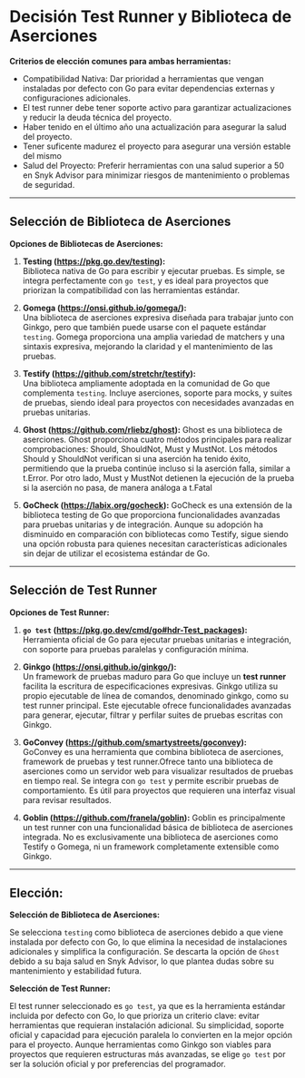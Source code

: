 # Decisión Test Runner y Biblioteca de Aserciones 


**Criterios de elección comunes para ambas herramientas:**

- Compatibilidad Nativa: Dar prioridad a herramientas que vengan instaladas por defecto con Go para evitar dependencias externas y configuraciones adicionales.
- El test runner debe tener soporte activo para garantizar actualizaciones y reducir la deuda técnica del proyecto.
- Haber tenido en el último año una actualización para asegurar la salud del proyecto.
- Tener suficente madurez el proyecto para asegurar una versión estable del mismo
- Salud del Proyecto: Preferir herramientas con una salud superior a 50 en Snyk Advisor para minimizar riesgos de mantenimiento o problemas de seguridad.

---



## Selección de Biblioteca de Aserciones

**Opciones de Bibliotecas de Aserciones:**

1. **Testing (https://pkg.go.dev/testing):**  
   Biblioteca nativa de Go para escribir y ejecutar pruebas. Es simple, se integra perfectamente con `go test`, y es ideal para proyectos que priorizan la compatibilidad con las herramientas estándar.

2. **Gomega (https://onsi.github.io/gomega/):**  
   Una biblioteca de aserciones expresiva diseñada para trabajar junto con Ginkgo, pero que también puede usarse con el paquete estándar `testing`. Gomega proporciona una amplia variedad de matchers y una sintaxis expresiva, mejorando la claridad y el mantenimiento de las pruebas.

3. **Testify (https://github.com/stretchr/testify):**  
   Una biblioteca ampliamente adoptada en la comunidad de Go que complementa `testing`. Incluye aserciones, soporte para mocks, y suites de pruebas, siendo ideal para proyectos con necesidades avanzadas en pruebas unitarias.

4. **Ghost (https://github.com/rliebz/ghost):**
   Ghost es una biblioteca de aserciones. Ghost proporciona cuatro métodos principales para realizar comprobaciones: Should, ShouldNot, Must y MustNot. Los métodos Should y ShouldNot verifican si una aserción ha tenido éxito, permitiendo que la prueba continúe incluso si la aserción falla, similar a t.Error. Por otro lado, Must y MustNot detienen la ejecución de la prueba si la aserción no pasa, de manera análoga a t.Fatal

5. **GoCheck (https://labix.org/gocheck):**
   GoCheck es una extensión de la biblioteca testing de Go que proporciona funcionalidades avanzadas para pruebas unitarias y de integración. Aunque su adopción ha disminuido en comparación con bibliotecas como Testify, sigue siendo una opción robusta para quienes necesitan características adicionales sin dejar de utilizar el ecosistema estándar de Go.



---

## Selección de Test Runner

**Opciones de Test Runner:**

1. **`go test` (https://pkg.go.dev/cmd/go#hdr-Test_packages):**  
   Herramienta oficial de Go para ejecutar pruebas unitarias e integración, con soporte para pruebas paralelas y configuración mínima.

2. **Ginkgo (https://onsi.github.io/ginkgo/):**  
   Un framework de pruebas maduro para Go que incluye un **test runner** facilita la escritura de especificaciones expresivas. Ginkgo utiliza su propio ejecutable de línea de comandos, denominado ginkgo, como su test runner principal. Este ejecutable ofrece funcionalidades avanzadas para generar, ejecutar, filtrar y perfilar suites de pruebas escritas con Ginkgo.

3. **GoConvey (https://github.com/smartystreets/goconvey):**  
   GoConvey es una herramienta que combina biblioteca de aserciones, framework de pruebas y test runner.Ofrece tanto una biblioteca de aserciones como un servidor web para visualizar resultados de pruebas en tiempo real. Se integra con `go test` y permite escribir pruebas de comportamiento. Es útil para proyectos que requieren una interfaz visual para revisar resultados.

4. **Goblin (https://github.com/franela/goblin):**
   Goblin es principalmente un test runner con una funcionalidad básica de biblioteca de aserciones integrada. No es exclusivamente una biblioteca de aserciones como Testify o Gomega, ni un framework completamente extensible como Ginkgo. 



---

## Elección:

**Selección de Biblioteca de Aserciones:**

Se selecciona `testing` como biblioteca de aserciones debido a que viene instalada por defecto con Go, lo que elimina la necesidad de instalaciones adicionales y simplifica la configuración. Se descarta la opción de `Ghost` debido a su baja salud en Snyk Advisor, lo que plantea dudas sobre su mantenimiento y estabilidad futura.

**Selección de Test Runner:**

El test runner seleccionado es `go test`, ya que es la herramienta estándar incluida por defecto con Go, lo que prioriza un criterio clave: evitar herramientas que requieran instalación adicional. Su simplicidad, soporte oficial y capacidad para ejecución paralela lo convierten en la mejor opción para el proyecto. Aunque herramientas como Ginkgo son viables para proyectos que requieren estructuras más avanzadas, se elige `go test` por ser la solución oficial y por preferencias del programador.
